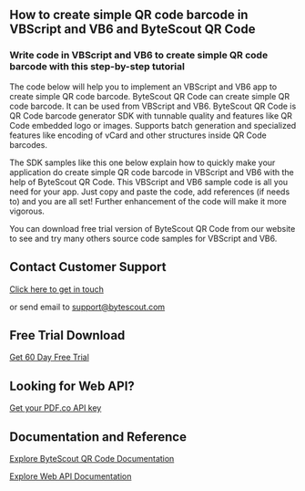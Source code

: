 ## How to create simple QR code barcode in VBScript and VB6 and ByteScout QR Code

### Write code in VBScript and VB6 to create simple QR code barcode with this step-by-step tutorial

The code below will help you to implement an VBScript and VB6 app to create simple QR code barcode. ByteScout QR Code can create simple QR code barcode. It can be used from VBScript and VB6. ByteScout QR Code is QR Code barcode generator SDK with tunnable quality and features like QR Code embedded logo or images. Supports batch generation and specialized features like encoding of vCard and other structures inside QR Code barcodes.

The SDK samples like this one below explain how to quickly make your application do create simple QR code barcode in VBScript and VB6 with the help of ByteScout QR Code. This VBScript and VB6 sample code is all you need for your app. Just copy and paste the code, add references (if needs to) and you are all set! Further enhancement of the code will make it more vigorous.

You can download free trial version of ByteScout QR Code from our website to see and try many others source code samples for VBScript and VB6.

## Contact Customer Support

[Click here to get in touch](https://bytescout.zendesk.com/hc/en-us/requests/new?subject=ByteScout%20QR%20Code%20Question)

or send email to [support@bytescout.com](mailto:support@bytescout.com?subject=ByteScout%20QR%20Code%20Question) 

## Free Trial Download

[Get 60 Day Free Trial](https://bytescout.com/download/web-installer?utm_source=github-readme)

## Looking for Web API? 

[Get your PDF.co API key](https://pdf.co/documentation/api?utm_source=github-readme)

## Documentation and Reference

[Explore ByteScout QR Code Documentation](https://bytescout.com/documentation/index.html?utm_source=github-readme)

[Explore Web API Documentation](https://pdf.co/documentation/api?utm_source=github-readme)